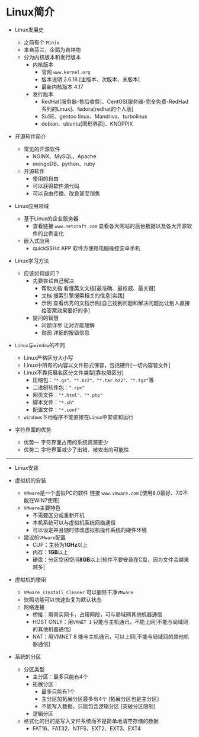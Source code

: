 Linux简介
===

- Linux发展史
  - 之前有个 `Minix`
  - 来自芬兰，企鹅为吉祥物
  - 分为内核版本和发行版本
    - 内核版本
      - 官网 `www.kernel.org`
      - 版本说明 2.6.18 [主版本、次版本、末版本]
      - 最新内核版本 4.17
    - 发行版本
      - RedHat[服务器-售后收费]、CentOS[服务器-完全免费-RedHad系列的Linux]、fedora[redhat的个人版]
      - SuSE、gentoo linux、Mandriva、turbolinux
      - debian、ubuntu[图形界面]、KNOPPIX

- 开源软件简介
  - 常见的开源软件 
    - NGINX、MySQL、Apache
    - mongoDB、python、ruby
  - 开源软件
    - 使用的自由
    - 可以获得软件源代码
    - 可以自由传播、改良甚至销售

- Linux应用领域
  - 基于Linux的企业服务器
    - 查看链接 `www.netcraft.com` 查看各大网站的后台数据以及各大开源软件的比例变化
  - 嵌入式应用
    - quickSSHd APP 软件方便用电脑操控安卓手机

- Linux学习方法
  - 应该如何提问？
    - 先要尝试自己解决
      - 帮助文档 看懂英文文档[最准确、最权威、最关键]
      - 文档 搜索引擎搜索相关的信息[实践]
      - 示例 查看优秀的文档示例[自己找到问题和解决问题比让别人直接给答案效果要好的多]
    - 提问的智慧
      - 问题详尽 让对方能理解
      - 贴图 详细的报错信息

- `Linux`与`window`的不同
  - Linux严格区分大小写
  - Linux中所有的内容以文件形式保存，包括硬件[一切内容皆文件]
  - Linux不靠拓展名区分文件类型[靠权限区分]
    - 压缩包：`"*.gz"、"*.bz2"、"*.tar.bz2"、"*.tgz"`等
    - 二进制软件包：`".rpm"`
    - 网页文件：`"*.html"、"*.php"`
    - 脚本文件：`"*.sh"`
    - 配置文件：`"*.conf"`
  - `windows`下地程序不能直接在`Linux`中安装和运行

- 字符界面的优势
  - 优势一 字符界面占用的系统资源更少
  - 优势二 字符界面减少了出错、被攻击的可能性

---

- Linux安装

- 虚拟机的安装
  - `VMware`是一个虚拟PC的软件 链接 `www.vmware.com` [使用8.0最好、7.0不能在WIN7使用]
  - `VMware`主要特色
    - 不需要区分或重新开机
    - 本机系统可以与虚拟机系统网络通信
    - 可以设定并且随时修改虚拟机操作系统的硬件环境
  - 建议的`VMware`配置
    - CUP：主频为**1GHz**以上
    - 内存：**1GB**以上
    - 硬盘：分区空闲空间**8GB**以上[软件不要安装在C盘，因为文件会越来越多]

- 虚拟机的使用
  - `VMware_iInstall_Cleaner` 可以删除干净`VMware`
  - 快照功能可以快速恢复为默认状态
  - 网络连接
    - 桥接：用真实网卡，占用网段，可与局域网其他机器通信
    - HOST ONLY：用`VMNET 1` 只能与主机通讯，不能上网[不能与局域网的其他机器通信]
    - NAT：用VMNET 8 能与主机通讯，可以上网[不能与局域网的其他机器通信]

- 系统的分区
  - 分区类型
    - 主分区：最多只能有4个
    - 拓展分区：
      - 最多只能有1个
      - 主分区加拓展分区最多有4个 [拓展分区也是主分区]
      - 不能写入数据，只能包含逻辑分区 [突破分区限制]
    - 逻辑分区
  - 格式化的目的是写入文件系统而不是简单地清空存储的数据
    - FAT16、FAT32、NTFS、EXT2、EXT3、EXT4
